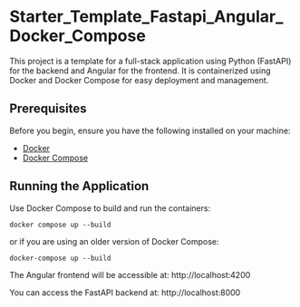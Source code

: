 # Starter_Template_Fastapi_Angular_Docker_Compose

This project is a template for a full-stack application using Python (FastAPI) for the backend and Angular for the frontend. It is containerized using Docker and Docker Compose for easy deployment and management.

## Prerequisites

Before you begin, ensure you have the following installed on your machine:

- [Docker](https://docs.docker.com/get-docker/)
- [Docker Compose](https://docs.docker.com/compose/install/)


## Running the Application
Use Docker Compose to build and run the containers:

`docker compose up --build
`

or if you are using an older version of Docker Compose:

`docker-compose up --build
`


The Angular frontend will be accessible at: http://localhost:4200

You can access the FastAPI backend at: http://localhost:8000